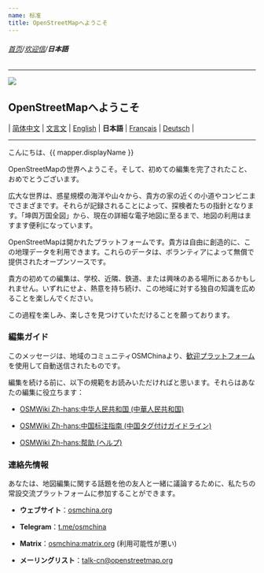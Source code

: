 ```yaml
---
name: 标准
title: OpenStreetMapへようこそ
---
```


###### [首页](../../../README.md)/[欢迎信](../welcome_letter.md)/**日本語**

<hr/>

![](https://osmchina.oss-accelerate.aliyuncs.com/static/probe.homepage.pages.welcome.default.ja.jpg)

## OpenStreetMapへようこそ

| [简体中文](https://osmchina.org/pages/welcome/default/zh-Hans.html) | [文言文](https://osmchina.org/pages/welcome/default/zh-classical.html) | [English](https://osmchina.org/pages/welcome/default/en.html) | **日本語** | [Français](https://osmchina.org/pages/welcome/default/fr.html) | [Deutsch](https://osmchina.org/pages/welcome/default/de.html) |

<hr/>

こんにちは、{{ mapper.displayName }}

OpenStreetMapの世界へようこそ。そして、初めての編集を完了されたこと、おめでとうございます。

広大な世界は、惑星規模の海洋や山々から、貴方の家の近くの小道やコンビニまでさまざまです。それらが記録されることによって、探検者たちの指針となります。「坤舆万国全図」から、現在の詳細な電子地図に至るまで、地図の利用はますます便利になっています。

OpenStreetMapは開かれたプラットフォームです。貴方は自由に創造的に、この地理データを利用できます。これらのデータは、ボランティアによって無償で提供されたオープンソースです。

貴方の初めての編集は、学校、近隣、鉄道、または興味のある場所にあるかもしれません。いずれにせよ、熱意を持ち続け、この地域に対する独自の知識を広めることを楽しんでください。

この過程を楽しみ、楽しさを見つけていただけることを願っております。

### 編集ガイド

このメッセージは、地域のコミュニティOSMChinaより、[歓迎プラットフォーム](https://welcome.osm.be/?l=ja_JP)を使用して自動送信されたものです。

編集を続ける前に、以下の規範をお読みいただければと思います。それらはあなたの編集に役立ちます：

* [OSMWiki Zh-hans:中华人民共和国 (中華人民共和国)](https://wiki.openstreetmap.org/wiki/Zh-hans:%E4%B8%AD%E5%8D%8E%E4%BA%BA%E6%B0%91%E5%85%B1%E5%92%8C%E5%9B%BD)

* [OSMWiki Zh-hans:中国标注指南 (中国タグ付けガイドライン)](https://wiki.openstreetmap.org/wiki/Zh-hans:%E4%B8%AD%E5%9B%BD%E6%A0%87%E6%B3%A8%E6%8C%87%E5%8D%97)

* [OSMWiki Zh-hans:帮助 (ヘルプ)](https://wiki.openstreetmap.org/wiki/Zh-hans:%E5%B8%AE%E5%8A%A9)


### 連絡先情報

あなたは、地図編集に関する話題を他の友人と一緒に議論するために、私たちの常設交流プラットフォームに参加することができます。

* **ウェブサイト**：[osmchina.org](https://osmchina.org)

* **Telegram**：[t.me/osmchina](https://t.me/osmchina)

* **Matrix**：[osmchina:matrix.org](https://matrix.to/#/#osmchina:matrix.org) (利用可能性が悪い)

* **メーリングリスト**：[talk-cn@openstreetmap.org](mailto:talk-cn@openstreetmap.org)
